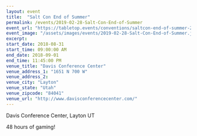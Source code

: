 ```yaml
---
layout: event
title:  "Salt Con End of Summer"
permalink: /events/2019-02-28-Salt-Con-End-of-Summer
event_url: "https://tabletop.events/conventions/saltcon-end-of-summer-2018"
event_image: "/assets/images/events/2019-02-28-Salt-Con-End-of-Summer.jpg"
excerpt: 
start_date: 2018-08-31
start_time: 09:00:00 AM
end_date: 2018-09-01
end_time: 11:45:00 PM
venue_title: "Davis Conference Center"
venue_address_1: "1651 N 700 W"
venue_address_2:
venue_city: "Layton"
venue_state: "Utah"
venue_zipcode: "84041"
venue_url: "http://www.davisconferencecenter.com/"
---
```


Davis Conference Center, Layton UT

48 hours of gaming!